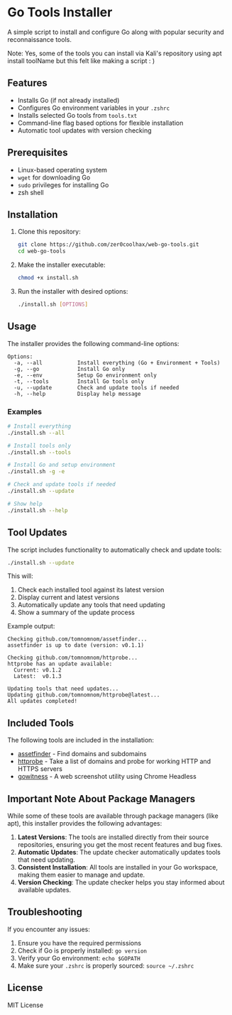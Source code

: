 # Go Tools Installer

A simple script to install and configure Go along with popular security and reconnaissance tools.

Note: Yes, some of the tools you can install via Kali's repository using apt install toolName but this felt like making a script : )

## Features

- Installs Go (if not already installed)
- Configures Go environment variables in your `.zshrc`
- Installs selected Go tools from `tools.txt`
- Command-line flag based options for flexible installation
- Automatic tool updates with version checking

## Prerequisites

- Linux-based operating system
- `wget` for downloading Go
- `sudo` privileges for installing Go
- zsh shell

## Installation

1. Clone this repository:
   ```bash
   git clone https://github.com/zer0coolhax/web-go-tools.git
   cd web-go-tools
   ```

2. Make the installer executable:
   ```bash
   chmod +x install.sh
   ```

3. Run the installer with desired options:
   ```bash
   ./install.sh [OPTIONS]
   ```

## Usage

The installer provides the following command-line options:

```
Options:
  -a, --all           Install everything (Go + Environment + Tools)
  -g, --go            Install Go only
  -e, --env           Setup Go environment only
  -t, --tools         Install Go tools only
  -u, --update        Check and update tools if needed
  -h, --help          Display help message
```

### Examples

```bash
# Install everything
./install.sh --all

# Install tools only
./install.sh --tools

# Install Go and setup environment
./install.sh -g -e

# Check and update tools if needed
./install.sh --update

# Show help
./install.sh --help
```

## Tool Updates

The script includes functionality to automatically check and update tools:

```bash
./install.sh --update
```

This will:
1. Check each installed tool against its latest version
2. Display current and latest versions
3. Automatically update any tools that need updating
4. Show a summary of the update process

Example output:
```
Checking github.com/tomnomnom/assetfinder...
assetfinder is up to date (version: v0.1.1)

Checking github.com/tomnomnom/httprobe...
httprobe has an update available:
  Current: v0.1.2
  Latest:  v0.1.3

Updating tools that need updates...
Updating github.com/tomnomnom/httprobe@latest...
All updates completed!
```

## Included Tools

The following tools are included in the installation:

- [assetfinder](https://github.com/tomnomnom/assetfinder) - Find domains and subdomains
- [httprobe](https://github.com/tomnomnom/httprobe) - Take a list of domains and probe for working HTTP and HTTPS servers
- [gowitness](https://github.com/sensepost/gowitness) - A web screenshot utility using Chrome Headless

## Important Note About Package Managers

While some of these tools are available through package managers (like apt), this installer provides the following advantages:

1. **Latest Versions**: The tools are installed directly from their source repositories, ensuring you get the most recent features and bug fixes.
2. **Automatic Updates**: The update checker automatically updates tools that need updating.
3. **Consistent Installation**: All tools are installed in your Go workspace, making them easier to manage and update.
4. **Version Checking**: The update checker helps you stay informed about available updates.

## Troubleshooting

If you encounter any issues:

1. Ensure you have the required permissions
2. Check if Go is properly installed: `go version`
3. Verify your Go environment: `echo $GOPATH`
4. Make sure your `.zshrc` is properly sourced: `source ~/.zshrc`

## License

MIT License 
